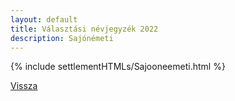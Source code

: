 ```yaml
---
layout: default
title: Választási névjegyzék 2022
description: Sajónémeti
---
```


{% include settlementHTMLs/Sajooneemeti.html %}

[Vissza](./)